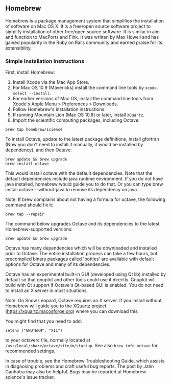 ## Homebrew

Homebrew is a package management system that simplifies the installation of software on Mac OS X. It is a free/open source software project to simplify installation of other free/open source software. It is similar in aim and function to MacPorts and Fink. It was written by Max Howell and has gained popularity in the Ruby on Rails community and earned praise for its extensibility.

### Simple Installation Instructions

First, install Homebrew:

1. Install Xcode via the Mac App Store.
2. For Mac OS 10.9 (Mavericks) install the command line tools by `xcode-select --install`.
3. For earlier versions of Mac OS, install the command line tools from Xcode's Apple Menu > Preferences > Downloads.
1. Follow Homebrew's installation instructions.
1. If running Mountain Lion (Mac OS 10.8) or later, install `XQuartz`.
1. Import the scientific computing packages, including Octave:

```shell
brew tap homebrew/science
```

To install Octave, update to the latest package definitions, install gfortran (Now you don't need to install it manually, it would be installed by dependency), and then Octave:

```shell
brew update && brew upgrade
brew install octave
```

This would install octave with the default dependencies. Note that the default dependencies include java runtime environment. If you do not have java installed, homebrew would guide you to do that. Or you can type brew install octave --without-java to remove its dependency on java.

Note: If brew complains about not having a formula for octave, the following command should fix it:

```shell
brew tap --repair
```

The command below upgrades Octave and its dependencies to the latest Homebrew-supported versions:

```shell
brew update && brew upgrade
```

Octave has many dependencies which will be downloaded and installed prior to Octave. The entire installation process can take a few hours, but precompiled binary packages called 'bottles' are available with default options for Octave and many of its dependencies.

Octave has an experimental built-in GUI (developed using Qt lib) installed by default so that gnuplot and other tools could use it directly. Gnuplot will build with Qt support if Octave's Qt-based GUI is enabled. You do not need to install an X server in most situations. 

Note: On Snow Leopard, Octave requires an X server. If you install without, Homebrew will guide you to the XQuartz project (https://xquartz.macosforge.org) where you can download this.

You might find that you need to add:

```shell
setenv ("GNUTERM", "X11")
```

to your octaverc file, normally located at `/usr/local/share/octave/site/m/startup`. See also `brew info octave` for recommended settings.

In case of trouble, see the Homebrew Troubleshooting Guide, which assists in diagnosing problems and craft useful bug reports. The post by Jatin Ganhotra may also be helpful. Bugs may be reported at Homebrew-science's issue tracker.